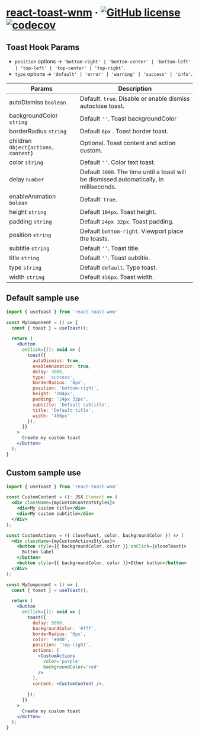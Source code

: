# [react-toast-wnm]() &middot; [![GitHub license](https://img.shields.io/badge/license-MIT-blue.svg)](https://github.com/carl32crc/react-toast-wnm/blob/master/LICENSE) [![codecov](https://codecov.io/gh/carl32crc/react-toast-wnm/branch/master/graph/badge.svg?token=N6PYSXWNYL)](https://codecov.io/gh/carl32crc/react-toast-wnm)

## Toast Hook Params

- `position` options -> `'bottom-right' | 'bottom-center' | 'bottom-left' | 'top-left' | 'top-center' | 'top-right'`.
- `type` options -> `'default' | 'error' | 'warning' | 'success' | 'info'`.

| Params                                 |Description                                                                               |
| -------------------------------------- | ---------------------------------------------------------------------------------------- |
| autoDismiss `boolean`                  | Default: `true`. Disable or enable dismiss autoclose toast.                              |
| backgroundColor `string`               | Default `''`. Toast backgroundColor                                                      |
| borderRadius `string`                  | Default `6px` . Toast border toast.                                                      |
| children `Object{actions, content}`    | Optional. Toast content and action custom.                                               |   
| color `string`                         | Default `''`. Color text toast.                                                          |    
| delay `number`                         | Default `3000`. The time until a toast will be dismissed automatically, in milliseconds. |
| enableAnimation `bolean`               | Default: `true`.                                                                         |
| height `string`                        | Default `104px`. Toast height.                                                           |
| padding `string`                       | Default `24px 32px`. Toast padding.                                                      |
| position `string`                      | Default `bottom-right`. Viewport place the toasts.                                       |
| subtitle `string`                      | Default `''`. Toast title.                                                               |
| title `string`                         | Default `''`. Toast subtitle.                                                            |
| type `string`                          | Default `default`. Type toast.                                                           |        
| width `string`                         | Default `456px`. Toast width.                                                            |

## Default sample use

```jsx
import { useToast } from 'react-toast-wnm'

const MyComponent = () => {
  const { toast } = useToast();

  return (
    <Button
      onClick={(): void => {
        toast({
          autoDismiss: true,
          enableAnimation: true,
          delay: 3000,
          type: 'success',
          borderRadius: '6px',
          position: 'bottom-right',
          height: '104px',
          padding: '24px 32px',
          subtitle: 'Default subtitle',
          title: 'Default title',
          width: '456px'
        });
      }}
    >
      Create my custom toast
    </Button>
  );
}

```

## Custom sample use

```jsx
import { useToast } from 'react-toast-wnm'

const CustomContent = (): JSX.Element => (
  <div className={myCustomContentStyles}>
    <div>My custom title</div>
    <div>My custom subtitle</div>
  </div>
);

const CustomActions = ({ closeToast, color, backgroundColor }) => (
  <div className={myCustomActionsStyles}>
    <button style={{ backgroundColor, color }} onClick={closeToast}>
      Button label
    </button>
    <button style={{ backgroundColor, color }}>Other button</button>
  </div>
);

const MyComponent = () => {
  const { toast } = useToast();

  return (
    <Button
      onClick={(): void => {
        toast({
          delay: 5000,
          backgroundColor: '#fff',
          borderRadius: '6px',
          color: '#000',
          position: 'top-right',
          actions: (
            <CustomActions
              color='purple'
              backgroundColor='red'
            />
          ),
          content: <CustomContent />,
     
        });
      }}
    >
      Create my custom toast
    </Button>
  );
}

```